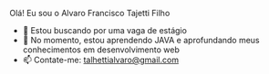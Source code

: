 Olá! Eu sou o Alvaro Francisco Tajetti Filho 

- 🔭 Estou buscando por uma vaga de estágio
- 🌱 No momento, estou aprendendo JAVA e aprofundando meus conhecimentos em desenvolvimento web 
- 📫 Contate-me: talhettialvaro@gmail.com 

